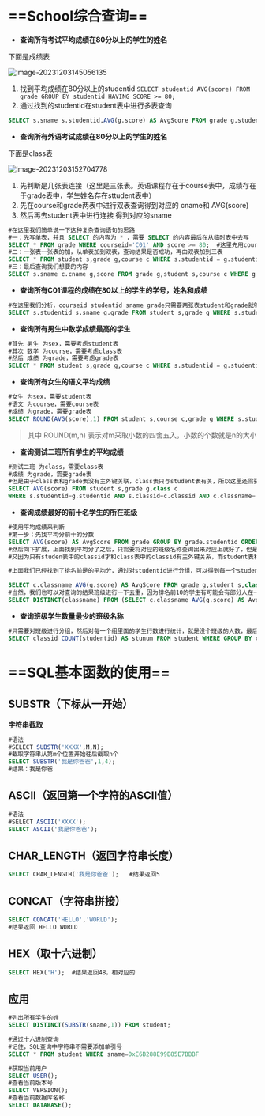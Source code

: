 # ==School综合查询==



- **查询所有考试平均成绩在80分以上的学生的姓名**

下面是成绩表

![image-20231203145056135](https://gitee.com/ymq_typroa/typroa/raw/main/image-20231203145056135.png)

1. 找到平均成绩在80分以上的studentid `SELECT studentid AVG(score) FROM grade GROUP BY studentid HAVING SCORE >= 80;`
2. 通过找到的studentid在student表中进行多表查询

```sql
SELECT s.sname s.studentid,AVG(g.score) AS AvgScore FROM grade g,student s WHERE s.studentid=g.studentid GROUP BY studentid HAVING AvgScore >= 80;
```



- **查询所有外语考试成绩在80分以上的学生的姓名**

下面是class表

![image-20231203152704778](https://gitee.com/ymq_typroa/typroa/raw/main/image-20231203152704778.png)

1. 先判断是几张表连接（这里是三张表。英语课程存在于course表中，成绩存在于grade表中，学生姓名存在sttudent表中）
2. 先在course和grade两表中进行双表查询得到对应的 cname和 AVG(score) 
3. 然后再去student表中进行连接 得到对应的sname

```sql
#在这里我们简单说一下这种复杂查询语句的思路
#一：先写单表，并且 SELECT 的内容为 * ，需要 SELECT 的内容最后在从临时表中去写
SELECT * FROM grade WHERE courseid='C01' AND score >= 80;  #这里先用courseid='C01'来代替一下cname='外语'，等把class表连接上了之后，再改过来就好了
#二：一张表一张表的加，从单表加到双表，查询结果是否成功，再由双表加到三表
SELECT * FROM student s,grade g,course c WHERE s.studentid = g.studentid AND g.courseid = c.courseid AND c.cname='外语' AND g.score >= 80;
#三：最后查询我们想要的内容
SELECT s.sname c.cname g,score FROM grade g,student s,course c WHERE g.studentid = s.studentid AND g.courseid = c.courseid AND c.cname='外语' AND g.score >= 80;
```



- **查询所有C01课程的成绩在80以上的学生的学号，姓名和成绩**

```sql
#在这里我们分析，courseid studentid sname grade只需要两张表student和grade就够了
SELECT s.studentid s.sname g.grade FROM student s,grade g WHERE s.studentid = g.studentid AND g.courseid='C01' AND g.score >= 80;
```



- **查询所有男生中数学成绩最高的学生**

```sql
#首先 男生 为sex，需要考虑student表
#其次 数学 为course，需要考虑class表
#然后 成绩 为grade，需要考虑grade表
SELECT * FROM student s,grade g,course c WHERE s.studentid = g.studentid AND g.courseid = c.courseid AND s.sex='男' AND c.cname='数学' ORDER BY g.score DESC LIMIT 1; 
```



- **查询所有女生的语文平均成绩**

```sql
#女生 为sex，需要student表
#语文 为course，需要course表
#成绩 为grade，需要grade表
SELECT ROUND(AVG(score),1) FROM student s,course c,grade g WHERE s.studentid = g.studentid AND g.courseid = c.courseid AND s.sex='女' AND c.cnaem='语文';
```

> 其中 ROUND(m,n) 表示对m采取小数的四舍五入，小数的个数就是n的大小

- **查询测试二班所有学生的平均成绩**

```sql
#测试二班 为class，需要class表
#成绩 为grade，需要grade表
#但是由于class表和grade表没有主外键关联，class表只与student表有关，所以这里还需要student表
SELECT AVG(score) FROM student s,grade g,class c
WHERE s.studentid=g.studentid AND s.classid=c.classid AND c.classname='测试二班' 
```



- **查询成绩最好的前十名学生的所在班级**

```sql
#使用平均成绩来判断
#第一步：先找平均分前十的分数
SELECT AVG(score) AS AvgScore FROM grade GROUP BY grade.studentid ORDER BY AvgScore LIMIT 10;
#然后向下扩展，上面找到平均分了之后，只需要将对应的班级名称查询出来对应上就好了，但是要查询出对应的classname我们需要将student表也引进来，因为grade表中没有与班级有关的，所以我们只能从grade表中去找studentid或classid与class表关联。
#又因为只有studen表中的classid才和class表中的classid有主外键关系，而student表和grade表的关联的向又是

#上面我们已经找到了排名前是的平均分，通过对studentid进行分组，可以得到每一个studentid对应的AvgScore，然后下面要引进classname，但是因为grade与class表并没有主外键关联，因此这个时候就会形成笛卡尔积，只有student表与class通过classid进行主外键关联，所以，我们也需要将student表引进，从而通过这个来防止class表与grade表形成笛卡尔积

SELECT c.classname AVG(g.score) AS AvgScore FROM grade g,student s,class c WHERE s.studentid = g.studentid AND s.classid = c.classid GROUP BY g.studentid ORDER BY AvgScore DESC LIMIT 10; 
#当然，我们也可以对查询的结果班级进行一下去重，因为排名前10的学生有可能会有部分人在一个班里
SELECT DISTINCT(classname) FROM (SELECT c.classname AVG(g.score) AS AvgScore FROM grade g,student s,class c WHERE s.studentid = g.studentid AND s.classid = c.classid GROUP BY g.studentid ORDER BY AvgScore DESC LIMIT 10) AS temp;
```



- **查询班级学生数量最少的班级名称**

```sql
#只需要对班级进行分组，然后对每一个组里面的学生行数进行统计，就是没个班级的人数，最后，把统计到的人数结果进行升序（默认排序方式）最上面的1个就是人数最小的班级人数
SELECT classid COUNT(studentid) AS stunum FROM student WHERE GROUP BY classid  ORDER BY stunum LIMIT 1; 
```

# ==SQL基本函数的使用==

## SUBSTR（下标从一开始）

**字符串截取**

```sql
#语法
#SELECT SUBSTR('XXXX',M,N);
#截取字符串从第m个位置开始往后截取n个
SELECT SUBSTR('我是你爸爸',1,4); 
#结果：我是你爸
```

## ASCII（返回第一个字符的ASCII值）

```sql
#语法
#SELECT ASCII('XXXX');  
SELECT ASCII('我是你爸爸');
```

## CHAR_LENGTH（返回字符串长度）

```sql
SELECT CHAR_LENGTH('我是你爸爸');   #结果返回5
```

## CONCAT（字符串拼接）

```sql
SELECT CONCAT('HELLO','WORLD');
#结果返回 HELLO WORLD
```

## HEX（取十六进制）

```sql
SELECT HEX('H');  #结果返回48，相对应的
```





## 应用

```sql
#列出所有学生的姓
SELECT DISTINCT(SUBSTR(sname,1)) FROM student;

#通过十六进制查询
#记住，SQL查询中字符串不需要添加单引号
SELECT * FROM student WHERE sname=0xE6B288E99B85E7BBBF

#获取当前用户
SELECT USER();
#查看当前版本号
SELECT VERSION();
#查看当前数据库名称
SELECT DATABASE();
```



